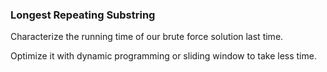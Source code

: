 

### Longest Repeating Substring

Characterize the running time of our brute force solution last time.

Optimize it with dynamic programming or sliding window to take less time.


